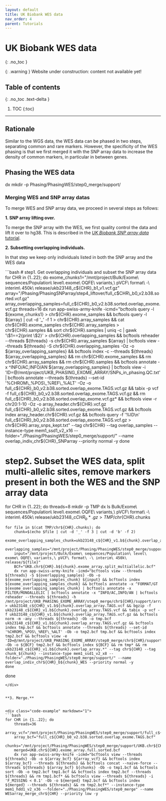 ```yaml
---
layout: default
title: UK Biobank WES data
nav_order: 4
parent: Tutorials
---
```

# UK Biobank WES data
{: .no_toc }

{: .warning }
Website under construction: content not available yet!

## Table of contents
{: .no_toc .text-delta }

1. TOC
{:toc}

---


## Rationale
Similar to the WGS data, the WES data can be phased in two steps, separating common and rare markers. However, the specificity of the WES phasing is that we first merged it with the SNP array data to increase the density of common markers, in particular in between genes.

## Phasing the WES data

dx mkdir -p Phasing/PhasingWES/step0_merge/support/

### Merging WES and SNP array datas

To merge WES and SNP array data, we proceed in several steps as follows:

**1. SNP array lifting over.**

To merge the SNP array with the WES, we first quality control the data and lift it over to hg38. This is described in the [*UK Biobank SNP array data* tutorial](https://odelaneau.github.io/shapeit5/docs/tutorials/ukb_snp_array/).

**2. Subsetting overlapping individuals.**

In that step we keep only individuals listed in both the SNP array and the WES data

<div class="code-example" markdown="1">
```bash
# step1. Get overlapping individuals and subset the SNP array data
for CHR in {1..22}; do
	exome_chunks1="/mnt/project/Bulk/Exome\ sequences/Population\ level\ exome\ OQFE\ variants,\ pVCF\ format\ -\ interim\ 450k\ release/ukb23148_c${CHR}_b1_v1.vcf.gz"
	array="/Phasing/PhasingSNParray/step4_liftover/full_c$CHR\_b0_v2.b38.sorted.vcf.gz"
	array_overlapping_samples=full_c${CHR}_b0_v2.b38.sorted.overlap_exome.vcf.gz
	threads=16
	dx run app-swiss-army-knife -icmd="bcftools query -l ${exome_chunks1} > chr${CHR}.exome_samples && bcftools query -l ${array} | cut -d '_' -f 1 > chr${CHR}.array_samples && cat chr${CHR}.exome_samples chr${CHR}.array_samples > chr${CHR}.samples && sort chr${CHR}.samples | uniq -c | gawk '\$1==2{print \$2}' > chr${CHR}.overlapping_samples && bcftools reheader --threads ${threads} -s chr${CHR}.array_samples ${array} | bcftools view --threads ${threads} -S chr${CHR}.overlapping_samples -Oz -o ${array_overlapping_samples} && bcftools index -c --threads ${threads} ${array_overlapping_samples} && rm chr${CHR}.exome_samples && rm chr${CHR}.array_samples && rm chr${CHR}.samples && bcftools annotate -x ^INFO/AC,INFO/AN ${array_overlapping_samples} | bcftools view -i 'ID=@/mnt/project/UKB_PHASING_EXOME_ARRAY/SNPs_in_phasing.QC.txt' | bcftools annotate --threads ${threads} --set-id '%CHROM\_%POS\_%REF\_%ALT' -Oz -o full_c${CHR}_b0_v2.b38.sorted.overlap_exome.TAGS.vcf.gz && tabix -p vcf -f full_c${CHR}_b0_v2.b38.sorted.overlap_exome.TAGS.vcf.gz && rm full_c${CHR}_b0_v2.b38.sorted.overlap_exome.vcf.gz* && bcftools view -r chr20:1-10 -Oz -o array_header.chr${CHR}.vcf.gz full_c${CHR}_b0_v2.b38.sorted.overlap_exome.TAGS.vcf.gz && bcftools index array_header.chr${CHR}.vcf.gz && bcftools query -f '%ID\n' full_c${CHR}_b0_v2.b38.sorted.overlap_exome.TAGS.vcf.gz > chr${CHR}.array_snps_kept.txt" --tag chr${CHR} --tag overlap_samples --instance-type mem1_ssd1_v2_x16 --folder="./Phasing/PhasingWES/step0_merge/support/" --name overlap_indiv_chr${CHR}_SNParray --priority normal -y
done


# step2. Subset the WES data, split multi-allelic sites, remove markers present in both the WES and the SNP array data
for CHR in {1..22}; do
	threads=8
	mkdir -p TMP
	dx ls Bulk/Exome\ sequences/Population\ level\ exome\ OQFE\ variants,\ pVCF\ format\ -\ interim\ 450k\ release/ukb23148_c${CHR}_b*.gz > TMP/chr${CHR}.chunks

	for file in $(cat TMP/chr${CHR}.chunks); do
		chunk=$(echo $file | cut -d '_' -f 3 | cut -d 'b' -f 2)
		exome_overlapping_samples_chunk=ukb23148_c${CHR}_v1.b${chunk}.overlap_array.bcf
		overlapping_samples="/mnt/project/Phasing/PhasingWES/step0_merge/support/chr${CHR}.overlapping_samples"
		input="/mnt/project/Bulk/Exome\ sequences/Population\ level\ exome\ OQFE\ variants,\ pVCF\ format\ -\ interim\ 450k\ release/${file}"
		BCF="UKB.chr${CHR}.b${chunk}.exome_array.split_multiallelic.bcf"
		dx run app-swiss-army-knife -icmd="bcftools view --threads ${threads} -S ${overlapping_samples} -Ob -o ${exome_overlapping_samples_chunk} ${input} && bcftools index ${exome_overlapping_samples_chunk} && bcftools annotate -x ^FORMAT/GT ${exome_overlapping_samples_chunk} | bcftools annotate -x FILTER/MONOALLELIC | bcftools annotate -x ^INFO/AC,INFO/AN | bcftools reheader --threads ${threads} -h /mnt/project/UKB_PHASING_EXOME_ARRAY/step0_merge/chr${CHR}/support/array_header.chr${CHR}.vcf.gz > ukb23148_c${CHR}_v1.b${chunk}.overlap_array.TAGS.vcf && bgzip -f ukb23148_c${CHR}_v1.b${chunk}.overlap_array.TAGS.vcf && tabix -p vcf -f ukb23148_c${CHR}_v1.b${chunk}.overlap_array.TAGS.vcf.gz && bcftools norm -m -any --threads ${threads} -Ob -o tmp.bcf ukb23148_c${CHR}_v1.b${chunk}.overlap_array.TAGS.vcf.gz && bcftools index tmp.bcf && bcftools annotate --threads ${threads} --set-id '%CHROM\_%POS\_%REF\_%ALT' -Ob -o tmp2.bcf tmp.bcf && bcftools index tmp2.bcf && bcftools view -e 'ID=@/mnt/project/UKB_PHASING_EXOME_ARRAY/step0_merge/chr${CHR}/support/chr${CHR}.array_snps_kept.txt' -Ob -o ${BCF} tmp2.bcf && bcftools index ${BCF} && rm tmp* && rm ukb23148_c${CHR}_v1.b${chunk}.overlap_array.*" --tag chr${CHR} --tag chunk_${chunk} --instance-type mem1_ssd1_v2_x8 --folder="./Phasing/PhasingWES/step0_merge/support/" --name overlap_indiv_chr${CHR}_b${chunk}_WES --priority normal -y
	done
done
```
</div>


**3. Merge.**


<div class="code-example" markdown="1">
```bash
for CHR in {1..22}; do
	threads=36
	array_vcf="/mnt/project/Phasing/PhasingWES/step0_merge/support/full_c${CHR}_b0_v2.b38.sorted.overlap_exome.TAGS.vcf.gz"
	array_bcf="full_c${CHR}_b0_v2.b38.sorted.overlap_exome.TAGS.bcf"
	chunks="/mnt/project/Phasing/PhasingWES/step0_merge/support/UKB.chr${CHR}.b*.exome_array.split_multiallelic.bcf"
	merged=UKB.chr${CHR}.exome_array.full.sorted.bcf
	dx run app-swiss-army-knife -icmd="bcftools view --threads ${threads} -Ob -o ${array_bcf} ${array_vcf} && bcftools index ${array_bcf} --threads ${threads} && bcftools concat --naive-force --threads ${threads} ${array_bcf} ${chunks} -Ob -o tmp1.bcf && bcftools sort -Ob -o tmp2.bcf tmp1.bcf && bcftools index tmp2.bcf --threads ${threads} && rm tmp1.bcf* && bcftools view --threads ${threads} -i 'F_MISSING < 0.1' -Ob -o ${merged} tmp2.bcf && bcftools index ${merged} --threads ${threads} && rm tmp2.bcf*" --instance-type mem1_hdd1_v2_x36 --folder="./Phasing/PhasingWES/step0_merge" --name WESarray_merge_chr${CHR} --priority low -y

```
</div>























